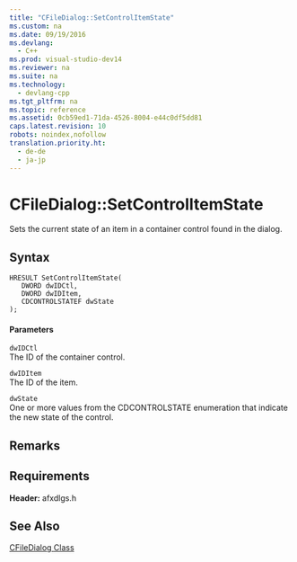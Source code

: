 ```yaml
---
title: "CFileDialog::SetControlItemState"
ms.custom: na
ms.date: 09/19/2016
ms.devlang: 
  - C++
ms.prod: visual-studio-dev14
ms.reviewer: na
ms.suite: na
ms.technology: 
  - devlang-cpp
ms.tgt_pltfrm: na
ms.topic: reference
ms.assetid: 0cb59ed1-71da-4526-8004-e44c0df5dd81
caps.latest.revision: 10
robots: noindex,nofollow
translation.priority.ht: 
  - de-de
  - ja-jp
---
```

# CFileDialog::SetControlItemState
Sets the current state of an item in a container control found in the dialog.  
  
## Syntax  
  
```  
HRESULT SetControlItemState(  
   DWORD dwIDCtl,  
   DWORD dwIDItem,  
   CDCONTROLSTATEF dwState  
);  
```  
  
#### Parameters  
 `dwIDCtl`  
 The ID of the container control.  
  
 `dwIDItem`  
 The ID of the item.  
  
 `dwState`  
 One or more values from the CDCONTROLSTATE enumeration that indicate the new state of the control.  
  
## Remarks  
  
## Requirements  
 **Header:** afxdlgs.h  
  
## See Also  
 [CFileDialog Class](../vs140/CFileDialog-Class.md)